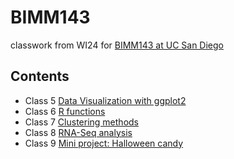 # BIMM143
classwork from WI24 for [BIMM143 at UC San Diego](https://bioboot.github.io/bimm143_W24/)

## Contents

- Class 5 [Data Visualization with ggplot2](class05_files/class05.md)
- Class 6 [R functions](class06/class06.md)
- Class 7 [Clustering methods]()
- Class 8 [RNA-Seq analysis]()
- Class 9 [Mini project: Halloween candy]()
